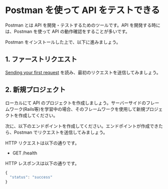 # Postman を使って API をテストできる

Postman とは API を開発・テストするためのツールです。API を開発する時には、Postman を使って API の動作確認をすることが多いです。

Postman をインストールした上で、以下に進みましょう。

## 1. ファーストリクエスト

[Sending your first request](https://learning.postman.com/docs/getting-started/sending-the-first-request/) を読み、最初のリクエストを送信してみましょう。

## 2. 新規プロジェクト

ローカルにて API のプロジェクトを作成しましょう。サーバーサイドのフレームワーク(Rails等)を学習中の場合、そのフレームワークを使用して新規プロジェクトを作成してください。

次に、以下のエンドポイントを作成してください。エンドポイントが作成できたら、Postman でリクエストを送信してみましょう。

HTTP リクエストは以下の通りです。

- GET /health

HTTP レスポンスは以下の通りです。

```js
{
  "status": "success"
}
```

